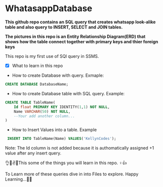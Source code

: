 # WhatasappDatabase
**This github repo contains an SQL query that creates whatsapp look-alike table and also query to INSERT, SELECT and JOIN tables.**

**The pictures in this repo is an Entity Relationship Diagram(ERD) that shows how the table connect together with primary keys and  thier foreign keys**

This repo is my first use of SQl query in SSMS.

* [x] What to learn in this repo
- How to create Database with query. Exmaple:
```sql
CREATE DATABASE DatabaseName;
```
- How to create Database table with SQL query. Example:
```sql
CREATE TABLE TableName(
	Id float PRIMARY KEY IDENTITY(1,1) NOT NULL,
	Name VARCHAR(50) NOT NULL,
	--Your add another column...
)
```
- How to Insert Values into a table. Example
```sql
 INSERT INTO TableName(Name) VALUES('KellynCodes');
```
Note: The Id column is not added because it is authomatically assigned +1 value after any insert query.

👌🤞✌👏This some of the things you will learn in this repo. ♀️👍

To Learn more of these queries dive in into Files to explore. Happy Learning...🤷‍🙌
